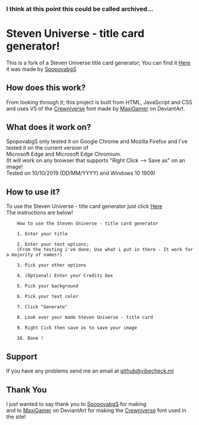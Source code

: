 ### I think at this point this could be called archived...
# Steven Universe - title card generator!
This is a fork of a Steven Universe title card generator; You can find it [Here](https://github.com/SpopovabgS/SU-titlecard-generator) it was made by [SpopovabgS](https://github.com/SpopovabgS)
## How does this work?
From looking through it; this project is built from HTML, JavaScript and CSS and uses V5 of the [Crewniverse](https://www.deviantart.com/maxigamer/art/Crewniverse-Font-V-5-MORE-ACCENTS-AND-SYMBOLS-540122768) font made by [MaxiGamer](https://www.deviantart.com/maxigamer) on DeviantArt.
## What does it work on?
SpopovabgS only tested it on Google Chrome and Mozilla Firefox and I've tested it on the current version of  
Microsoft Edge and Microsoft Edge Chromium.  
(It will work on any browser that supports "Right Click --> Save as" on an image!  
  Tested on 10/10/2019 (DD/MM/YYYY) and Windows 10 1909)
## How to use it?
To use the Steven Universe - title card generator just click [Here](joshua-noakes1.github.io)  
The instructions are below!
``` 
    How to use the Steven Universe - title card generator 
    
    1. Enter your title
    
    2. Enter your text options; 
    (From the testing i've done, Use what i put in there - It work for a majority of names!)
    
    3. Pick your other options 
   
    4. (Optional) Enter your Credits box
    
    5. Pick your background 
    
    6. Pick your text color 
    
    7. Click "Generate"
    
    8. Look over your made Steven Universe - title card
    
    9. Right Cick then save as to save your image
    
    10. Done !
```
## Support 
If you have any problems send me an email at github@vibecheck.ml
## Thank You
I just wanted to say thank you to [SpopovabgS](https://github.com/SpopovabgS) for making   
and to [MaxiGamer](https://www.deviantart.com/maxigamer) on DeviantArt for making the [Crewniverse](https://www.deviantart.com/maxigamer/art/Crewniverse-Font-V-5-MORE-ACCENTS-AND-SYMBOLS-540122768) font used in the site! 
